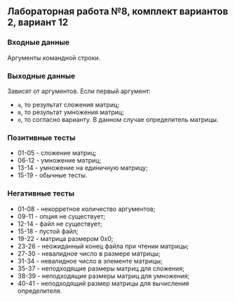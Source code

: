 ## Лабораторная работа №8, комплект вариантов 2, вариант 12
### Входные данные
Аргументы командной строки.

### Выходные данные
Зависят от аргументов. Если первый аргумент:
- `a`, то результат сложения матриц;
- `m`, то результат умножения матриц;
- `o`, то согласно варианту. В данном случае определитель матрицы.

### Позитивные тесты
- 01-05 - сложение матриц;
- 06-12 - умножение матриц;
- 13-14 - умножение на единичную матрицу;
- 15-19 - обычные тесты.

### Негативные тесты
- 01-08 - некорретное количество аргументов;
- 09-11 - опция не существует;
- 12-14 - файл не существует;
- 15-18 - пустой файл;
- 19-22 - матрица размером 0x0;
- 23-26 - неожиданный конец файла при чтении матрицы;
- 27-30 - невалидное число в размере матрицы;
- 31-34 - невалидное число в элементе матрицы;
- 35-37 - неподходящие размеры матриц для сложения;
- 38-39 - неподходящие размеры матриц для умножения;
- 40-41 - неподходящий размер матрицы для вычисления определителя.

